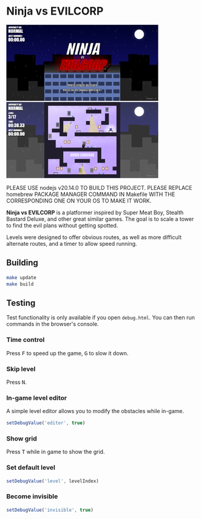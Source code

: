 # Ninja vs EVILCORP

<img src="/assets/main-menu-1600x800.png" width="400"> <img src="/assets/gameplay-1-1600x800.png" width="400">

PLEASE USE nodejs v20.14.0 TO BUILD THIS PROJECT.
PLEASE REPLACE homebrew PACKAGE MANAGER COMMAND IN Makefile WITH THE CORRESPONDING ONE ON YOUR OS TO MAKE IT WORK.

**Ninja vs EVILCORP** is a platformer inspired by Super Meat Boy, Stealth Bastard Deluxe, and other great similar games.
The goal is to scale a tower to find the evil plans without getting spotted.

Levels were designed to offer obvious routes, as well as more difficult alternate routes, and a timer to allow speed running.

## Building

```sh
make update
make build
```

## Testing

Test functionality is only available if you open `debug.html`.
You can then run commands in the browser's console.

### Time control

Press <kbd>F</kbd> to speed up the game, <kbd>G</kbd> to slow it down.

### Skip level

Press <kbd>N</kbd>.

### In-game level editor

A simple level editor allows you to modify the obstacles while in-game.

```javascript
setDebugValue('editor', true)
```

### Show grid

Press <kbd>T</kbd> while in game to show the grid.

### Set default level

```javascript
setDebugValue('level', levelIndex)
```

### Become invisible

```javascript
setDebugValue('invisible', true)
```
